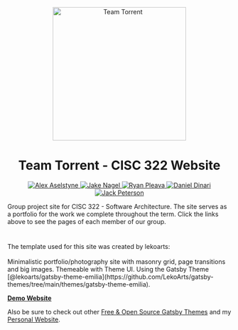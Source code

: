 <p align="center">
  <img alt="Team Torrent" src="https://cryptologos.cc/logos/bittorrent-bttold-logo.png" width="300" height= "300" />
</p>
<h1 align="center">
  Team Torrent - CISC 322 Website
</h1>

<p align="center">
  <a href="https://aselstyne.com">
    <img alt="Alex Aselstyne" src="https://img.shields.io/badge/-Alex_Aselstyne-blue">
  </a>
  <a href="https://github.com/boooleann">
    <img alt="Jake Nagel" src="https://img.shields.io/badge/-Jake_Nagel-blue">
  </a>
  <a href="https://github.com/PudofkinMini">
    <img alt="Ryan Pleava" src="https://img.shields.io/badge/-Ryan_Pleava-blue">
  </a>
  <a href="https://dinari.ca/">
    <img alt="Daniel Dinari" src="https://img.shields.io/badge/-Daniel_Dinari-blue">
  </a>
  <a href="https://www.linkedin.com/in/jack-peterson-b106a1266/">
    <img alt="Jack Peterson" src="https://img.shields.io/badge/-Jack_Peterson-blue">
  </a>
</p>

Group project site for CISC 322 - Software Architecture. The site serves as a portfolio for the work we complete throughout the term. Click the links above to see the pages of each member of our group.

<h1></h1>
The template used for this site was created by lekoarts:
<br/><br/>
Minimalistic portfolio/photography site with masonry grid, page transitions and big images. Themeable with Theme UI. Using the Gatsby Theme [@lekoarts/gatsby-theme-emilia](https://github.com/LekoArts/gatsby-themes/tree/main/themes/gatsby-theme-emilia).

[**Demo Website**](https://emilia.lekoarts.de)

Also be sure to check out other [Free & Open Source Gatsby Themes](https://themes.lekoarts.de) and my [Personal Website](https://www.lekoarts.de?utm_source=emilia&utm_medium=Starter).